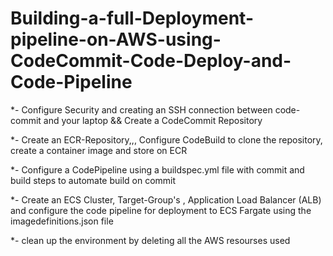 # Building-a-full-Deployment-pipeline-on-AWS-using-CodeCommit-Code-Deploy-and-Code-Pipeline
*-  Configure Security and creating an SSH connection between code-commit and your laptop &&
    Create a CodeCommit Repository

*- Create an ECR-Repository,,, Configure CodeBuild to clone the repository, create a container image and store on ECR

*-  Configure a CodePipeline using a buildspec.yml file with commit and build steps to automate build on commit

*-  Create an ECS Cluster, Target-Group's , Application Load Balancer (ALB) and configure the code pipeline for deployment to ECS Fargate 
    using the imagedefinitions.json file

*- clean up the environment by deleting all the AWS resourses used

